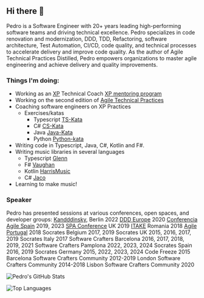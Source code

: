 ## Hi there 👋

Pedro is a Software Engineer with 20+ years leading high-performing software teams and driving technical excellence. Pedro specializes in code renovation and modernization, DDD, TDD, Refactoring, software architecture, Test Automation, CI/CD, code quality, and technical processes to accelerate delivery and improve code quality. As the author of Agile Technical Practices Distilled, Pedro empowers organizations to master agile engineering and achieve delivery and quality improvements.

### Things I'm doing:
- Working as an [XP](https://en.wikipedia.org/wiki/Extreme_programming) Technical Coach [XP mentoring program](https://github.com/pedromsantos/AGILE-TECHICAL-PRACTICES-mentoring-program)
- Working on the second edition of [Agile Technical Practices](https://leanpub.com/agiletechnicalpracticesdistilled)
- Coaching software engineers on XP Practices
  - Exercises/katas
    - Typescript [TS-Kata](https://github.com/pedromsantos/ts-kata)
    - C# [CS-Kata](https://github.com/pedromsantos/cs-kata)
    - Java [Java-Kata](https://github.com/pedromsantos/java-kata)
    - Python [Python-kata](https://github.com/pedromsantos/python-kata)
- Writing code in Typescript, Java, C#, Kotlin and F#.
- Writing music libraries in several languages
  - Typescript [Glenn](https://github.com/pedromsantos/glenn)
  - F# [Vaughan](https://github.com/pedromsantos/vaughan)
  - Kotlin [HarrisMusic](https://github.com/pedromsantos/HarrisMusic)
  - C# [Jaco](https://github.com/pedromsantos/Jaco)
- Learning to make music!

### Speaker
Pedro has presented sessions at various conferences, open spaces, and developer groups:
[Kandddinsky](https://kandddinsky.de/), Berlin 2022
[DDD Europe](https://dddeurope.com/) 2020
[Conferencia Agile Spain](https://agile-spain.org/cas/) 2019, 2023
[SPA Conference](http://www.bcs-spa.org/index.php) UK 2019
[ITAKE](https://itakeunconf.com/) Romania 2018
[Agile Portugal](https://2018.agilept.org) 2018
Socrates Belgium 2017, 2019
Socrates UK 2015, 2016, 2017, 2019
Socrates Italy 2017
Software Crafters Barcelona 2016, 2017, 2018, 2019, 2021
Software Crafters Pamplona 2022, 2023, 2024
Socrates Spain 2016, 2019
Socrates Germany 2015, 2022, 2023, 2024
Code Freeze 2015
Barcelona Software Crafters Community 2012-2019
London Software Crafters Community 2014-2018
Lisbon Software Crafters Community 2020

![Pedro's GitHub Stats](https://github-readme-stats.vercel.app/api?username=pedromsantos&show_icons=true&theme=onedark&count_private=true)

![Top Languages](https://github-readme-stats.vercel.app/api/top-langs/?username=pedromsantos&hide=CSS,C%2b%2b,Objective-C,HTML,CMake&langs_count=8&layout=compact&theme=onedark&count_private=false)

<codersrank-skills-chart username="pedro_m_santos"></codersrank-skills-chart>
